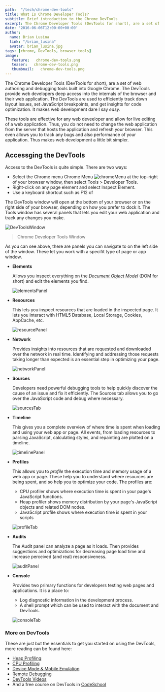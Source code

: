 ```yaml
---
path:  "/tech/chrome-dev-tools"
title: What Is Chrome Developer Tools?
subtitle: Brief introduction to the Chrome DevTools
excerpt: The Chrome Developer Tools (DevTools for short), are a set of web authoring and debugging tools built into Google Chrome. The DevTools provide web developers deep access into the internals of the browser and their web application. 
date: '2016-06-06T12:00:00+00:00'
author:
  name: Brian Lusina
  link: "/brian_lusina"
  avatar: brian_lusina.jpg
tags: [chrome, DevTools, browser tools]
image:
   feature:   chrome-dev-tools.png
   teaser:   chrome-dev-tools.png
   thumbnail:   chrome-dev-tools.png
---
```


The Chrome Developer Tools (DevTools for short), are a set of web authoring and debugging tools built into Google Chrome. The DevTools provide web developers deep access into the internals of the browser and their web application. The DevTools are used to efficiently track down layout issues, set JavaScript breakpoints, and get insights for code optimization. It makes web development dare I say _easy_.

These tools are effective for any web deveeloper and allow for live editing of a web application. Thus, you do not need to change the web application from the server that hosts the application and refresh your browser. This even allows you to track any bugs and also performance of your application. Thus makes web development a little bit simpler.

## Accessging the DevTools

Access to the DevTools is quite simple. There are two ways:

- Select the Chrome menu Chrome Menu ![chromeMenu](https://developer.chrome.com/devtools/images/chrome-menu.png) at the top-right of your browser window, then select Tools > Developer Tools.
- Right-click on any page element and select Inspect Element.
- Use a keyboard shortcut such as F12 of

The DevTools window will open at the bottom of your browser or on the right side of your browser, depending on how you prefer to dock it.
The Tools window has several panels that lets you edit your web application and track any changes you make.

![DevToolsWindow](https://developer.chrome.com/devtools/images/devtools-window.png)

> Chrome Developer Tools Window

As you can see above, there are panels you can navigate to on the left side of the window. These let you work with a specifit type of page or app window.

- **Elements**

  Allows you inspect everything on the [_Document Object Model_](https://en.wikipedia.org/wiki/Document_Object_Model 'More on DOM') (DOM for short) and edit the elements you find.

  ![elementsPanel](https://developer.chrome.com/devtools/images/elements-panel.png 'Elements Panel')

* **Resources**

  This lets you inspect resources that are loaded in the inspected page. It lets you interact with HTML5 Database, Local Storage, Cookies, AppCache, etc.

  ![resourcePanel](https://developer.chrome.com/devtools/images/resources-panel.png 'Resource panel')

- **Network**

  Provides insights into resources that are requested and downloaded over the network in real time. Identifying and addressing those requests taking longer than expected is an essential step in optimizing your page.

  ![networkPanel](https://developer.chrome.com/devtools/images/network-panel.png 'Network Panel')

* **Sources**

  Developers need powerful debugging tools to help quickly discover the cause of an issue and fix it efficiently. The Sources tab allows you to go over the JavaScript code and debug where necessary.

  ![sourcesTab](https://developer.chrome.com/devtools/images/js-debugging.png 'Sources Tab')

* **Timeline**

  This gives you a complete overview of where time is spent when loading and using your web app or page. All events, from loading resources to parsing JavaScript, calculating styles, and repainting are plotted on a timeline.

  ![timelinePanel](https://developer.chrome.com/devtools/images/timeline-panel.png 'Timeline Panel')

- **Profiles**

  This allows you to _profile_ the execution time and memory usage of a web app or page. These help you to understand where resources are being spent, and so help you to optimize your code. The profiles are:

  - CPU profiler shows where execution time is spent in your page's JavaScript functions.
  - Heap profiler shows memory distribution by your page's JavaScript objects and related DOM nodes.
  - JavaScript profile shows where execution time is spent in your scripts

  ![profileTab](https://developer.chrome.com/devtools/images/profiles-panel.png 'Profile Tab')

* **Audits**

  The Audit panel can analyze a page as it loads. Then provides suggestions and optimizations for decreasing page load time and increase perceived (and real) responsiveness.

  ![auditPanel](https://developer.chrome.com/devtools/images/audits-panel.png 'Audit Panel')

- **Console**

  Provides two primary functions for developers testing web pages and applications. It is a place to:

  - Log diagnostic information in the development process.
  - A shell prompt which can be used to interact with the document and DevTools.

  ![consoleTab](https://developer.chrome.com/devtools/docs/console-files/expression-evaluation.png 'Console Tab')

### More on DevTools

These are just but the essentials to get you started on using the DevTools, more reading can be found here:

- [Heap Profiling](https://developer.chrome.com/devtools/docs/heap-profiling)
- [CPU Profiling](https://developer.chrome.com/devtools/docs/cpu-profiling)
- [Device Mode & Mobile Emulation](https://developer.chrome.com/devtools/docs/device-mode)
- [Remote Debugging](https://developer.chrome.com/devtools/docs/remote-debugging)
- [DevTools Videos](https://developer.chrome.com/devtools/docs/videos)
- And a free course on DevTools in [CodeSchool](http://discover-devtools.codeschool.com/)
